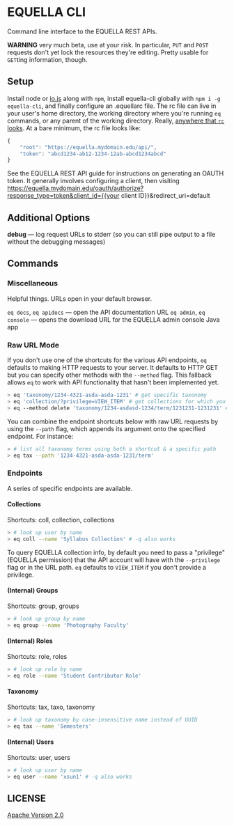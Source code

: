 # EQUELLA CLI

Command line interface to the EQUELLA REST APIs.

**WARNING** very much beta, use at your risk. In particular, `PUT` and `POST` requests don't yet lock the resources they're editing. Pretty usable for `GET`ting information, though.

## Setup

Install node or [io.js](https://iojs.org) along with `npm`, install equella-cli globally with `npm i -g equella-cli`, and finally configure an .equellarc file. The rc file can live in your user's home directory, the working directory where you're running `eq` commands, or any parent of the working directory. Really, [anywhere that `rc` looks](https://github.com/dominictarr/rc#standards). At a bare minimum, the rc file looks like:

```js
{
    "root": "https://equella.mydomain.edu/api/",
    "token": "abcd1234-ab12-1234-12ab-abcd1234abcd"
}
```

See the EQUELLA REST API guide for instructions on generating an OAUTH token. It generally involves configuring a client, then visiting https://equella.mydomain.edu/oauth/authorize?response_type=token&client_id={{your client ID}}&redirect_uri=default

## Additional Options

**debug** — log request URLs to stderr (so you can still pipe output to a file without the debugging messages)

## Commands

### Miscellaneous

Helpful things. URLs open in your default browser.

`eq docs`, `eq apidocs` — open the API documentation URL
`eq admin`, `eq console` — opens the download URL for the EQUELLA admin console Java app

### Raw URL Mode

If you don't use one of the shortcuts for the various API endpoints, `eq` defaults to making HTTP requests to your server. It defaults to HTTP GET but you can specify other methods with the `--method` flag. This fallback allows `eq` to work with API functionality that hasn't been implemented yet.

```sh
> eq 'taxonomy/1234-4321-asda-asda-1231' # get specific taxonomy
> eq 'collection/?privilege=VIEW_ITEM' # get collections for which you have VIEW_ITEM privilege
> eq --method delete 'taxonomy/1234-asdasd-1234/term/1231231-1231231' # delete a term
```

You can combine the endpoint shortcuts below with raw URL requests by using the `--path` flag, which appends its argument onto the specified endpoint. For instance:

```sh
> # list all taxonomy terms using both a shortcut & a specific path
> eq tax --path '1234-4321-asda-asda-1231/term'
```

### Endpoints

A series of specific endpoints are available.

#### Collections

Shortcuts: coll, collection, collections

```sh
> # look up user by name
> eq coll --name 'Syllabus Collection' # -q also works
```

To query EQUELLA collection info, by default you need to pass a "privilege" (EQUELLA permission) that the API account will have with the `--privilege` flag or in the URL path. `eq` defaults to `VIEW_ITEM` if you don't provide a privilege.

#### (Internal) Groups

Shortcuts: group, groups

```sh
> # look up group by name
> eq group --name 'Photography Faculty'
```

#### (Internal) Roles

Shortcuts: role, roles

```sh
> # look up role by name
> eq role --name 'Student Contributor Role'
```

#### Taxonomy

Shortcuts: tax, taxo, taxonomy

```sh
> # look up taxonomy by case-insensitive name instead of UUID
> eq tax --name 'Semesters'
```

#### (Internal) Users

Shortcuts: user, users

```sh
> # look up user by name
> eq user --name 'xsun1' # -q also works
```

## LICENSE

[Apache Version 2.0](http://www.apache.org/licenses/LICENSE-2.0)
